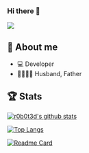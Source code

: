 ### Hi there 👋

![](https://komarev.com/ghpvc/?username=your-github-username&label=Profile+Views&color=blueviolet)

## 🧑 About me

- 💻 Developer
- 👨‍👩‍👧‍👧 Husband, Father

## 🏆 Stats

[![r0b0t3d's github stats](https://github-readme-stats.vercel.app/api?username=r0b0t3d&count_private=true&show_icons=true&theme=dracula)](https://github.com/anuraghazra/github-readme-stats) 

[![Top Langs](https://github-readme-stats.vercel.app/api/top-langs/?username=r0b0t3d&&theme=dracula&layout=compact)](https://github.com/anuraghazra/github-readme-stats)

[![Readme Card](https://github-readme-stats.vercel.app/api/pin/?username=r0b0t3d&theme=dracula&repo=react-native-carousel&show_owner=true)](https://github.com/anuraghazra/github-readme-stats)
